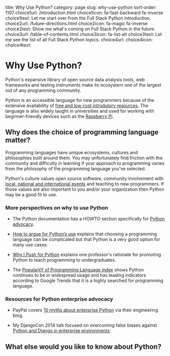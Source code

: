 title: Why Use Python?
category: page
slug: why-use-python
sort-order: 1107
choice1url: /introduction.html
choice1icon: fa-fast-backward fa-inverse
choice1text: Let me start over from the Full Stack Python introduction.
choice2url: /future-directions.html
choice2icon: fa-magic fa-inverse
choice2text: Show me what's coming on Full Stack Python in the future.
choice3url: /table-of-contents.html
choice3icon: fa-list-alt
choice3text: Let me see the list of all Full Stack Python topics.
choice4url:
choice4icon:
choice4text:


# Why Use Python?
Python's expansive library of open source data analysis tools, web frameworks 
and testing instruments make its ecosystem one of the largest out of any 
programming community. 

Python is an accessible language for new programmers because of the extensive 
availability of 
[free and low cost introdutory resources](/best-python-resources.html). The
language is also widely taught in universities and used for working with 
beginner-friendly devices such as the 
[Raspberry Pi](http://www.raspberrypi.org/).


## Why does the choice of programming language matter?
Programming languages have unique ecosystems, cultures and philosophies
built around them. You may unfortunately find friction with the community 
and difficulty in learning if your approach to programming varies from the 
philosophy of the programming language you've selected.

Python's culture values open source software, community involvement with 
[local, national and international events](http://www.pycon.org/) and
teaching to new programmers. If those values are also important to you and/or
your organization then Python may be a good fit to use.



### More perspectives on why to use Python
* The Python documentation has a HOWTO section specifically for 
  [Python advocacy](https://docs.python.org/2/howto/advocacy.html).

* [How to argue for Python’s use](http://nothingbutsnark.svbtle.com/how-to-argue-for-pythons-use)
  explains that choosing a programming language can be complicated but that
  Python is a very good option for many use cases.

* [Why I Push for Python](http://lorenabarba.com/blog/why-i-push-for-python/)
  explains one professor's rationale for promoting Python to teach programming
  to undergraduates.

* The [PopularitY of Programming Language index](https://sites.google.com/site/pydatalog/pypl/PyPL-PopularitY-of-Programming-Language)
  shows Python continues to be in widespread usage and has leading indicators
  according to Google Trends that it is a highly searched for programming
  language.


### Resources for Python enterprise advocacy
* PayPal covers 
  [10 myths about enterprise Python](https://www.paypal-engineering.com/2014/12/10/10-myths-of-enterprise-python/)
  via their engineering blog.

* My DjangoCon 2014 talk focused on overcoming false biases against 
  [Python and Django in enterprise environments](https://www.youtube.com/watch?v=aMtiCX38w20).


## What else would you like to know about Python?
